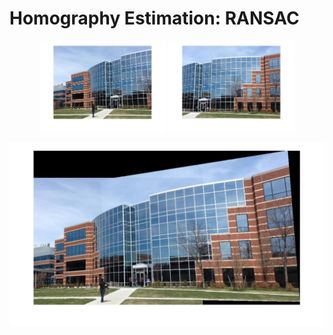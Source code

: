 # Homography Estimation: RANSAC

<p align="center">
  <img src="building1.jpg" width="40%">
  <img src="building2.jpg" width="40%">
</p>
<img src="building_ransac.jpg">
